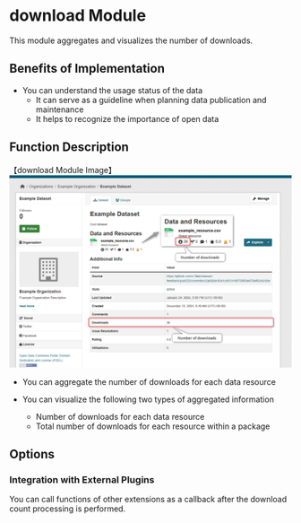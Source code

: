 # download Module

This module aggregates and visualizes the number of downloads.

## Benefits of Implementation

* You can understand the usage status of the data
  * It can serve as a guideline when planning data publication and maintenance
  * It helps to recognize the importance of open data

## Function Description

【download Module Image】  
![download Module Image](../assets/download_image_en.png)

* You can aggregate the number of downloads for each data resource

* You can visualize the following two types of aggregated information
  * Number of downloads for each data resource
  * Total number of downloads for each resource within a package

## Options

### Integration with External Plugins

You can call functions of other extensions as a callback after the download count processing is performed.
